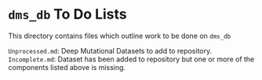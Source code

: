 # `dms_db` To Do Lists  

This directory contains files which outline work to be done on `dms_db`

`Unprocessed.md`: Deep Mutational Datasets to add to repository.   
`Incomplete.md`: Dataset has been added to repository but one or more of the components listed above is missing.
